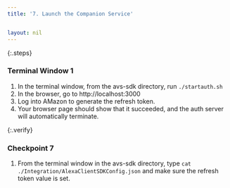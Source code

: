 ```yaml
---
title: '7. Launch the Companion Service'


layout: nil
---
```


{:.steps}
### Terminal Window 1
1. In the terminal window, from the avs-sdk directory, run `./startauth.sh`
2. In the browser, go to http://localhost:3000
3. Log into AMazon to generate the refresh token.
4. Your browser page should show that it succeeded, and the auth server will automatically terminate.

{:.verify}
### Checkpoint 7

1. From the terminal window in the avs-sdk directory, type `cat ./Integration/AlexaClientSDKConfig.json` and make sure the refresh token value is set.